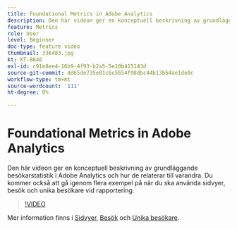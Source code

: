 ```yaml
---
title: Foundational Metrics in Adobe Analytics
description: Den här videon ger en konceptuell beskrivning av grundläggande besökarstatistik i Adobe Analytics och hur de relaterar till varandra. Du kommer också att gå igenom flera exempel på när du ska använda sidvyer, besök och unika besökare vid rapportering.
feature: Metrics
role: User
level: Beginner
doc-type: feature video
thumbnail: 336483.jpg
kt: KT-8646
exl-id: c91e8ee4-16b9-4f93-b2a5-5e10b415143d
source-git-commit: dd65de735e01c6c5654f98dbc44b13b64ae1de0c
workflow-type: tm+mt
source-wordcount: '111'
ht-degree: 0%

---
```


# Foundational Metrics in Adobe Analytics

Den här videon ger en konceptuell beskrivning av grundläggande besökarstatistik i Adobe Analytics och hur de relaterar till varandra. Du kommer också att gå igenom flera exempel på när du ska använda sidvyer, besök och unika besökare vid rapportering.

>[!VIDEO](https://video.tv.adobe.com/v/336483/?quality=12&learn=on)

Mer information finns i [Sidvyer](https://experienceleague.adobe.com/docs/analytics/components/metrics/page-views.html), [Besök](https://experienceleague.adobe.com/docs/analytics/components/metrics/visits.html) och [Unika besökare](https://experienceleague.adobe.com/docs/analytics/components/metrics/unique-visitors.html).
